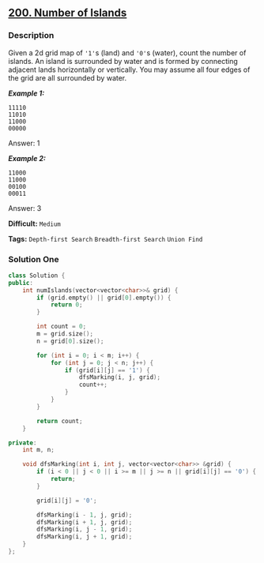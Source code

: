 ## [200. Number of Islands](https://leetcode.com/problems/number-of-islands/description/)

### Description

Given a 2d grid map of `'1'`s (land) and `'0'`s (water), count the number of islands. An island is surrounded by water and is formed by connecting adjacent lands horizontally or vertically. You may assume all four edges of the grid are all surrounded by water.

***Example 1:***

```
11110
11010
11000
00000
```

Answer: 1

***Example 2:***

```
11000
11000
00100
00011
```

Answer: 3



**Difficult:** `Medium`

**Tags:** `Depth-first Search` `Breadth-first Search` `Union Find`



### Solution One

```c++
class Solution {
public:
    int numIslands(vector<vector<char>>& grid) {
        if (grid.empty() || grid[0].empty()) {
            return 0;
        }

        int count = 0;
        m = grid.size();
        n = grid[0].size();

        for (int i = 0; i < m; i++) {
            for (int j = 0; j < n; j++) {
                if (grid[i][j] == '1') {
                    dfsMarking(i, j, grid);
                    count++;
                }
            }
        }

        return count;
    }

private:
    int m, n;

    void dfsMarking(int i, int j, vector<vector<char>> &grid) {
        if (i < 0 || j < 0 || i >= m || j >= n || grid[i][j] == '0') {
            return;
        }

        grid[i][j] = '0';

        dfsMarking(i - 1, j, grid);
        dfsMarking(i + 1, j, grid);
        dfsMarking(i, j - 1, grid);
        dfsMarking(i, j + 1, grid);
    }
};
```



